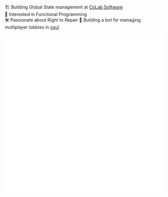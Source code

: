 🏗️ Building Global State management at [CoLab Software](https://www.colabsoftware.com)  
🤔 Interested in Functional Programming  
🛠️ Passionate about Right to Repair
🤖 Building a bot for managing multiplayer lobbies in [osu!](https://osu.ppy.sh)

![Metrics](/github-metrics.svg)

